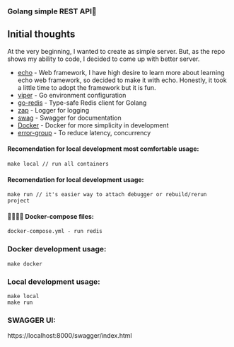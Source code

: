 ### Golang simple REST API🚀

## Initial thoughts

At the very beginning, I wanted to create as simple server. But, as the repo shows my ability to code, I decided to come up with better server.

* [echo](https://github.com/labstack/echo) - Web framework,  I have high desire to learn more about learning echo web framework, so decided to make it with echo. Honestly, it took a little time to adopt the framework but it is fun. 
* [viper](https://github.com/spf13/viper) - Go environment configuration 
* [go-redis](https://github.com/go-redis/redis) - Type-safe Redis client for Golang
* [zap](https://github.com/uber-go/zap) - Logger for logging
* [swag](https://github.com/swaggo/swag) - Swagger for documentation
* [Docker](https://www.docker.com/) - Docker for more simplicity in development
* [error-group](golang.org/x/sync/errgroup) - To reduce latency, concurrency

#### Recomendation for local development most comfortable usage:
    make local // run all containers
    
#### Recomendation for local development usage:    
    make run // it's easier way to attach debugger or rebuild/rerun project

#### 🙌👨‍💻🚀 Docker-compose files:
    docker-compose.yml - run redis

### Docker development usage:
    make docker

### Local development usage:
    make local
    make run

### SWAGGER UI:
https://localhost:8000/swagger/index.html
